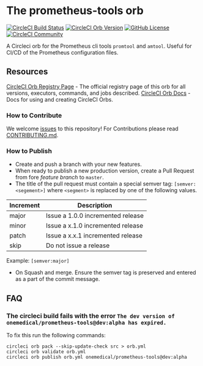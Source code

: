 # The prometheus-tools orb

[![CircleCI Build Status](https://circleci.com/gh/onemedical/circleci-prometheus-tools-orb.svg?style=shield "CircleCI Build Status")](https://circleci.com/gh/onemedical/circleci-prometheus-tools-orb) [![CircleCI Orb Version](https://img.shields.io/badge/endpoint.svg?url=https://badges.circleci.io/orb/onemedical/circleci-prometheus-tools-orb)](https://circleci.com/orbs/registry/orb/onemedical/circleci-prometheus-tools-orb) [![GitHub License](https://img.shields.io/badge/license-MIT-lightgrey.svg)](https://raw.githubusercontent.com/onemedical/circleci-prometheus-tools-orb/master/LICENSE) [![CircleCI Community](https://img.shields.io/badge/community-CircleCI%20Discuss-343434.svg)](https://discuss.circleci.com/c/ecosystem/orbs)

A Circleci orb for the Prometheus cli tools `promtool` and `amtool`. Useful for CI/CD of the Prometheus configuration files.

## Resources

[CircleCI Orb Registry Page](https://circleci.com/orbs/registry/orb/onemedical/circleci-prometheus-tools-orb) - The official registry page of this orb for all versions, executors, commands, and jobs described.
[CircleCI Orb Docs](https://circleci.com/docs/2.0/orb-intro/#section=configuration) - Docs for using and creating CircleCI Orbs.

### How to Contribute

We welcome [issues](https://github.com/onemedical/circleci-prometheus-tools-orb/issues) to this repository!
For Contributions please read [CONTRIBUTING.md](CONTRIBUTING.md).

### How to Publish
* Create and push a branch with your new features.
* When ready to publish a new production version, create a Pull Request from fore _feature branch_ to `master`.
* The title of the pull request must contain a special semver tag: `[semver:<segement>]` where `<segment>` is replaced by one of the following values.

| Increment | Description|
| ----------| -----------|
| major     | Issue a 1.0.0 incremented release|
| minor     | Issue a x.1.0 incremented release|
| patch     | Issue a x.x.1 incremented release|
| skip      | Do not issue a release|

Example: `[semver:major]`

* On Squash and merge. Ensure the semver tag is preserved and entered as a part of the commit message.

## FAQ

### The circleci build fails with the error `The dev version of onemedical/prometheus-tools@dev:alpha has expired.`

To fix this run the following commands:
```
circleci orb pack --skip-update-check src > orb.yml
circleci orb validate orb.yml
circleci orb publish orb.yml onemedical/prometheus-tools@dev:alpha
```

